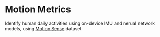 # Motion Metrics

Identify human daily activities using on-device IMU and nerual network models, using [Motion Sense](https://github.com/mmalekzadeh/motion-sense.git) dataset
